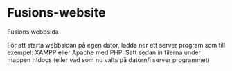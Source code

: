 # Fusions-website
Fusions webbsida

För att starta webbsidan på egen dator, ladda ner ett server program som till exempel: XAMPP eller Apache med PHP.
Sätt sedan in filerna under mappen htdocs  (eller vad som nu valts på datorn/i server programmet)
